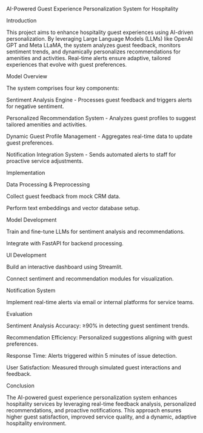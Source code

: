 AI-Powered Guest Experience Personalization System for Hospitality

Introduction

This project aims to enhance hospitality guest experiences using AI-driven personalization. By leveraging Large Language Models (LLMs) like OpenAI GPT and Meta LLaMA, the system analyzes guest feedback, monitors sentiment trends, and dynamically personalizes recommendations for amenities and activities. Real-time alerts ensure adaptive, tailored experiences that evolve with guest preferences.

Model Overview

The system comprises four key components:

Sentiment Analysis Engine - Processes guest feedback and triggers alerts for negative sentiment.

Personalized Recommendation System - Analyzes guest profiles to suggest tailored amenities and activities.

Dynamic Guest Profile Management - Aggregates real-time data to update guest preferences.

Notification Integration System - Sends automated alerts to staff for proactive service adjustments.

Implementation

Data Processing & Preprocessing

Collect guest feedback from mock CRM data.

Perform text embeddings and vector database setup.

Model Development

Train and fine-tune LLMs for sentiment analysis and recommendations.

Integrate with FastAPI for backend processing.

UI Development

Build an interactive dashboard using Streamlit.

Connect sentiment and recommendation modules for visualization.

Notification System

Implement real-time alerts via email or internal platforms for service teams.

Evaluation

Sentiment Analysis Accuracy: ≥90% in detecting guest sentiment trends.

Recommendation Efficiency: Personalized suggestions aligning with guest preferences.

Response Time: Alerts triggered within 5 minutes of issue detection.

User Satisfaction: Measured through simulated guest interactions and feedback.

Conclusion

The AI-powered guest experience personalization system enhances hospitality services by leveraging real-time feedback analysis, personalized recommendations, and proactive notifications. This approach ensures higher guest satisfaction, improved service quality, and a dynamic, adaptive hospitality environment.




